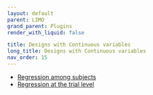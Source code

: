 ```yaml
---
layout: default
parent: LIMO
grand_parent: Plugins
render_with_liquid: false

title: Designs with Continuous variables
long_title: Designs with Continuous variables
nav_order: 15
---
```

- [Regression among subjects](https://raw.githubusercontent.com/LIMO-EEG-Toolbox/limo_meeg/wiki/11.-Regression-among-subjects)
- [Regression at the trial level](https://raw.githubusercontent.com/LIMO-EEG-Toolbox/limo_meeg/wiki/12.-Regression-at-the-trial-level)